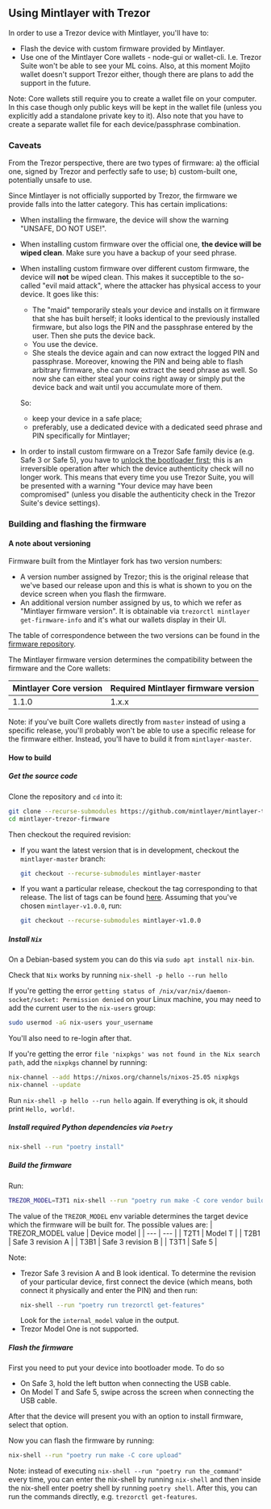 ## Using Mintlayer with Trezor

In order to use a Trezor device with Mintlayer, you'll have to:
- Flash the device with custom firmware provided by Mintlayer.
- Use one of the Mintlayer Core wallets - node-gui or wallet-cli. I.e. Trezor Suite won't be able to see your ML coins. Also, at this moment Mojito wallet doesn't support Trezor either, though there are plans to add the support in the future.

Note: Core wallets still require you to create a wallet file on your computer. In this case though only public keys will be kept in the wallet file (unless you explicitly add a standalone private key to it). Also note that you have to create a separate wallet file for each device/passphrase combination.

### Caveats

From the Trezor perspective, there are two types of firmware: a) the official one, signed by Trezor and perfectly safe to use; b) custom-built one, potentially unsafe to use.

Since Mintlayer is not officially supported by Trezor, the firmware we provide falls into the latter category. This has certain implications:
- When installing the firmware, the device will show the warning "UNSAFE, DO NOT USE!".
- When installing custom firmware over the official one, **the device will be wiped clean**. Make sure you have a backup of your seed phrase.
- When installing custom firmware over different custom firmware, the device will **not** be wiped clean. This makes it succeptible to the so-called "evil maid attack",
where the attacker has physical access to your device. It goes like this:
  * The "maid" temporarily steals your device and installs on it firmware that she has built herself; it looks identical to the previously installed firmware, but also logs the PIN and the passphrase entered by the user. Then she puts the device back.
  * You use the device.
  * She steals the device again and can now extract the logged PIN and passphrase. Moreover, knowing the PIN and being able to flash arbitrary firmware, she can now extract the seed phrase as well. So now she can either steal your coins right away or
  simply put the device back and wait until you accumulate more of them.

  So:
  * keep your device in a safe place;
  * preferably, use a dedicated device with a dedicated seed phrase and PIN specifically for Mintlayer;
- In order to install custom firmware on a Trezor Safe family device (e.g. Safe 3 or Safe 5), you have to [unlock the bootloader first](https://trezor.io/learn/security-privacy/how-trezor-keeps-you-safe/unlocking-the-bootloader-on-trezor-safe-devices);
this is an irreversible operation after which the device authenticity check will no longer work. This means that every time you use Trezor Suite, you will be presented with a warning "Your device may have been compromised" (unless you disable
the authenticity check in the Trezor Suite's device settings).

### Building and flashing the firmware

#### A note about versioning

Firmware built from the Mintlayer fork has two version numbers:
- A version number assigned by Trezor; this is the original release that we've based our release upon
  and this is what is shown to you on the device screen when you flash the firmware.
- An additional version number assigned by us, to which we refer as "Mintlayer firmware version".
  It is obtainable via `trezorctl mintlayer get-firmware-info` and it's what
  our wallets display in their UI.

The table of correspondence between the two versions can be found in the [firmware repository](https://github.com/mintlayer/mintlayer-trezor-firmware/blob/mintlayer-master/README.md).

The Mintlayer firmware version determines the compatibility between the firmware and the Core wallets:

| Mintlayer Core version | Required Mintlayer firmware version |
| ---                    | ---                                 |
| 1.1.0                  | 1.x.x                               |

Note: if you've built Core wallets directly from `master` instead of using a specific release,
you'll probably won't be able to use a specific release for the firmware either.
Instead, you'll have to build it from `mintlayer-master`.

#### How to build

##### Get the source code

Clone the repository and `cd` into it:
```sh
git clone --recurse-submodules https://github.com/mintlayer/mintlayer-trezor-firmware
cd mintlayer-trezor-firmware
```

Then checkout the required revision:
- If you want the latest version that is in development, checkout the `mintlayer-master` branch:
  ```sh
  git checkout --recurse-submodules mintlayer-master
  ```
- If you want a particular release, checkout the tag corresponding to that release. The list of tags
  can be found [here](https://github.com/mintlayer/mintlayer-trezor-firmware/tags).
  Assuming that you've chosen `mintlayer-v1.0.0`, run:
  ```sh
  git checkout --recurse-submodules mintlayer-v1.0.0
  ```

##### Install `Nix`

On a Debian-based system you can do this via `sudo apt install nix-bin`.

Check that `Nix` works by running `nix-shell -p hello --run hello`

If you're getting the error `getting status of /nix/var/nix/daemon-socket/socket: Permission denied`
on your Linux machine, you may need to add the current user to the `nix-users` group:
```sh
sudo usermod -aG nix-users your_username
```
You'll also need to re-login after that.

If you're getting the error `file 'nixpkgs' was not found in the Nix search path`, add
the `nixpkgs` channel by running:
```sh
nix-channel --add https://nixos.org/channels/nixos-25.05 nixpkgs
nix-channel --update
```

Run `nix-shell -p hello --run hello` again. If everything is ok, it should print `Hello, world!`.

##### Install required Python dependencies via `Poetry`

```sh
nix-shell --run "poetry install"
```

##### Build the firmware

Run:

```sh
TREZOR_MODEL=T3T1 nix-shell --run "poetry run make -C core vendor build_firmware"
```

The value of the `TREZOR_MODEL` env variable determines the target device which the firmware will be built for.
The possible values are:
| TREZOR_MODEL value | Device model      |
| ---                | ---               |
| T2T1               | Model T           |
| T2B1               | Safe 3 revision A |
| T3B1               | Safe 3 revision B |
| T3T1               | Safe 5            |

Note:
- Trezor Safe 3 revision A and B look identical. To determine the revision of your particular device,
  first connect the device (which means, both connect it physically and enter the PIN) and then run:
  ```sh
  nix-shell --run "poetry run trezorctl get-features"
  ```
  Look for the `internal_model` value in the output.
- Trezor Model One is not supported.

##### Flash the firmware

First you need to put your device into bootloader mode. To do so
- On Safe 3, hold the left button when connecting the USB cable.
- On Model T and Safe 5, swipe across the screen when connecting the USB cable.

After that the device will present you with an option to install firmware, select that option.

Now you can flash the firmware by running:
```sh
nix-shell --run "poetry run make -C core upload"
```

Note: instead of executing `nix-shell --run "poetry run the_command"` every time, you can enter
the nix-shell by running `nix-shell`
and then inside the nix-shell enter poetry shell by running `poetry shell`.
After this, you can run the commands directly, e.g. `trezorctl get-features`.
